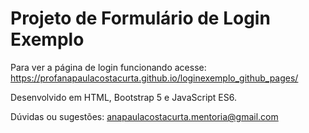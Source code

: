 # Projeto de Formulário de Login Exemplo 
Para ver a página de login funcionando acesse: https://profanapaulacostacurta.github.io/loginexemplo_github_pages/

Desenvolvido em HTML, Bootstrap 5 e JavaScript ES6.

Dúvidas ou sugestões: anapaulacostacurta.mentoria@gmail.com
